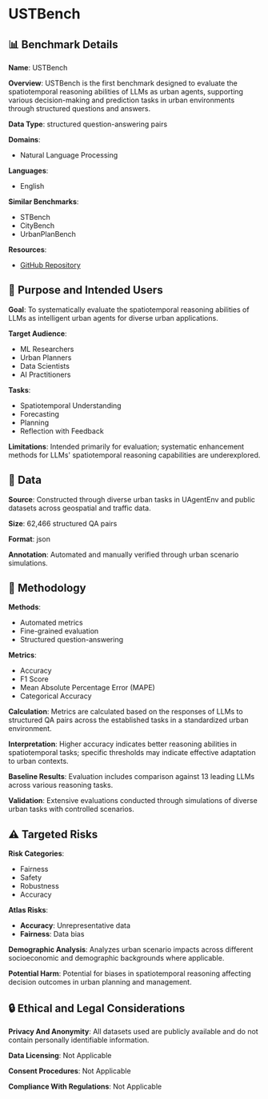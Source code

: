 # USTBench

## 📊 Benchmark Details

**Name**: USTBench

**Overview**: USTBench is the first benchmark designed to evaluate the spatiotemporal reasoning abilities of LLMs as urban agents, supporting various decision-making and prediction tasks in urban environments through structured questions and answers.

**Data Type**: structured question-answering pairs

**Domains**:
- Natural Language Processing

**Languages**:
- English

**Similar Benchmarks**:
- STBench
- CityBench
- UrbanPlanBench

**Resources**:
- [GitHub Repository](https://github.com/usail-hkust/USTBench)

## 🎯 Purpose and Intended Users

**Goal**: To systematically evaluate the spatiotemporal reasoning abilities of LLMs as intelligent urban agents for diverse urban applications.

**Target Audience**:
- ML Researchers
- Urban Planners
- Data Scientists
- AI Practitioners

**Tasks**:
- Spatiotemporal Understanding
- Forecasting
- Planning
- Reflection with Feedback

**Limitations**: Intended primarily for evaluation; systematic enhancement methods for LLMs' spatiotemporal reasoning capabilities are underexplored.

## 💾 Data

**Source**: Constructed through diverse urban tasks in UAgentEnv and public datasets across geospatial and traffic data.

**Size**: 62,466 structured QA pairs

**Format**: json

**Annotation**: Automated and manually verified through urban scenario simulations.

## 🔬 Methodology

**Methods**:
- Automated metrics
- Fine-grained evaluation
- Structured question-answering

**Metrics**:
- Accuracy
- F1 Score
- Mean Absolute Percentage Error (MAPE)
- Categorical Accuracy

**Calculation**: Metrics are calculated based on the responses of LLMs to structured QA pairs across the established tasks in a standardized urban environment.

**Interpretation**: Higher accuracy indicates better reasoning abilities in spatiotemporal tasks; specific thresholds may indicate effective adaptation to urban contexts.

**Baseline Results**: Evaluation includes comparison against 13 leading LLMs across various reasoning tasks.

**Validation**: Extensive evaluations conducted through simulations of diverse urban tasks with controlled scenarios.

## ⚠️ Targeted Risks

**Risk Categories**:
- Fairness
- Safety
- Robustness
- Accuracy

**Atlas Risks**:
- **Accuracy**: Unrepresentative data
- **Fairness**: Data bias

**Demographic Analysis**: Analyzes urban scenario impacts across different socioeconomic and demographic backgrounds where applicable.

**Potential Harm**: Potential for biases in spatiotemporal reasoning affecting decision outcomes in urban planning and management.

## 🔒 Ethical and Legal Considerations

**Privacy And Anonymity**: All datasets used are publicly available and do not contain personally identifiable information.

**Data Licensing**: Not Applicable

**Consent Procedures**: Not Applicable

**Compliance With Regulations**: Not Applicable
